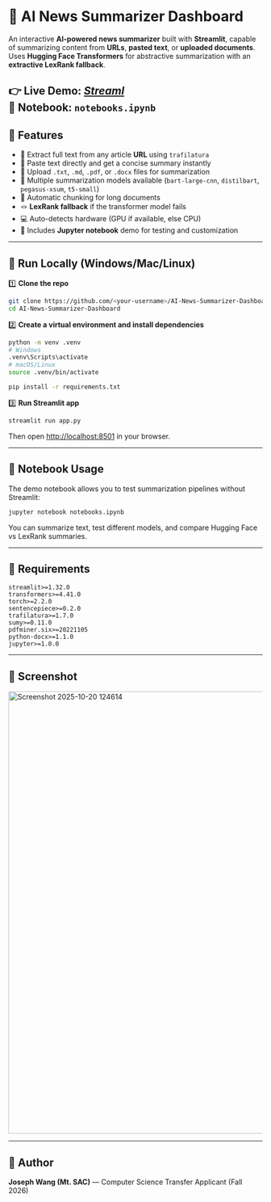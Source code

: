 # 📰 AI News Summarizer Dashboard

An interactive **AI-powered news summarizer** built with **Streamlit**, capable of summarizing content from **URLs**, **pasted text**, or **uploaded documents**.  
Uses **Hugging Face Transformers** for abstractive summarization with an **extractive LexRank fallback**.

👉 **Live Demo:** *[Streaml](https://data-science-projects-kcbuhm2rymxm47ctvmz4gz.streamlit.app/)*  
📓 **Notebook:** `notebooks.ipynb` 
---

## 🔹 Features

- 🔗 Extract full text from any article **URL** using `trafilatura`
- 📝 Paste text directly and get a concise summary instantly
- 📁 Upload `.txt`, `.md`, `.pdf`, or `.docx` files for summarization
- 🧠 Multiple summarization models available (`bart-large-cnn`, `distilbart`, `pegasus-xsum`, `t5-small`)
- 🧩 Automatic chunking for long documents
- 🪢 **LexRank fallback** if the transformer model fails
- 💻 Auto-detects hardware (GPU if available, else CPU)
- 🧠 Includes **Jupyter notebook** demo for testing and customization

---

## 🔹 Run Locally (Windows/Mac/Linux)

1️⃣ **Clone the repo**
```bash
git clone https://github.com/<your-username>/AI-News-Summarizer-Dashboard.git
cd AI-News-Summarizer-Dashboard
```

2️⃣ **Create a virtual environment and install dependencies**
```bash
python -m venv .venv
# Windows
.venv\Scripts\activate
# macOS/Linux
source .venv/bin/activate

pip install -r requirements.txt
```

3️⃣ **Run Streamlit app**
```bash
streamlit run app.py
```
Then open [http://localhost:8501](http://localhost:8501) in your browser.

---

## 🔹 Notebook Usage

The demo notebook allows you to test summarization pipelines without Streamlit:

```bash
jupyter notebook notebooks.ipynb
```

You can summarize text, test different models, and compare Hugging Face vs LexRank summaries.

---

## 🔹 Requirements

```
streamlit>=1.32.0
transformers>=4.41.0
torch>=2.2.0
sentencepiece>=0.2.0
trafilatura>=1.7.0
sumy>=0.11.0
pdfminer.six>=20221105
python-docx>=1.1.0
jupyter>=1.0.0
```


---

## 🔹 Screenshot

<img width="933" height="876" alt="Screenshot 2025-10-20 124614" src="https://github.com/user-attachments/assets/b1cf0621-e85d-4a1a-ad71-4c137d1fc05b" />


---

## 🔹 Author

**Joseph Wang (Mt. SAC)** — Computer Science Transfer Applicant (Fall 2026)  

